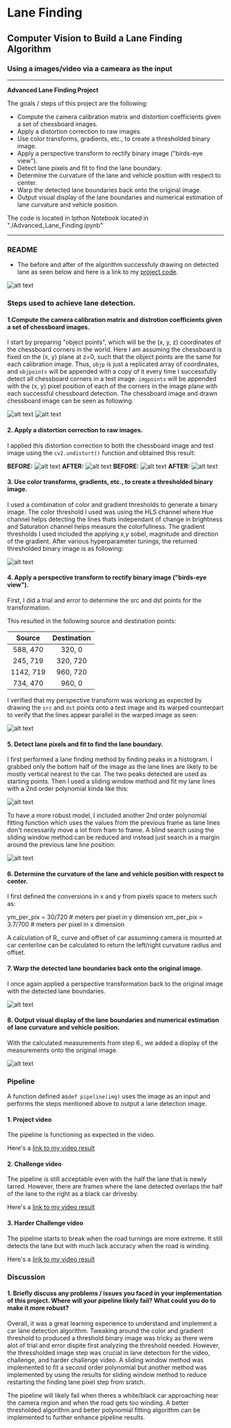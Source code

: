 # **Lane Finding**

## Computer Vision to Build a Lane Finding Algorithm

### Using a images/video via a cameara as the input

---

**Advanced Lane Finding Project**

The goals / steps of this project are the following:

* Compute the camera calibration matrix and distortion coefficients given a set of chessboard images.
* Apply a distortion correction to raw images.
* Use color transforms, gradients, etc., to create a thresholded binary image.
* Apply a perspective transform to rectify binary image ("birds-eye view").
* Detect lane pixels and fit to find the lane boundary.
* Determine the curvature of the lane and vehicle position with respect to center.
* Warp the detected lane boundaries back onto the original image.
* Output visual display of the lane boundaries and numerical estimation of lane curvature and vehicle position.

The code is located in Ipthon Notebook located in "./Advanced_Lane_Finding.ipynb"

[//]: # (Image References)

[image1]: ./camera_cal/calibration3.jpg "Chessboard Image"
[image2]: ./camera_cal/corners_found15.jpg "Drawn Chessboard Image"
[image3]: ./output_images/undistortedchess.jpg "Undistorted Chessboard Image"

[image4]: ./test_images/straight_lines1.jpg "Test Image"
[image5]: ./output_images/1.undistorted.jpg "Undistorted"
[image6]: ./output_images/2.threshold_bin.jpg "Thresholded Binary"
[image7]: ./output_images/3.warped.jpg "Warped"
[image8]: ./output_images/4.fit_polynomial.jpg "Fit Polynomial"
[image9]: ./output_images/5.search_from_previous_frame.jpg "Search from Previous Polynomial"
[image10]: ./output_images/6.lane_detected.jpg "Lane Detected"
[image11]: ./output_images/7.final.jpg "Final Output"
[image12]: ./output_images/index.png "Before After"


[video1]: ./project_video_output.mp4 "Video"
[video2]: ./challenge_video_output.mp4 "Challenge Video"
[video3]: ./harder_challenge_video_output.mp4 "Harder Challenge Video"

---
### README

- The before and after of the algorithm successfuly drawing on detected lane as seen below and here is a link to my [project code](https://github.com/ianleongg/Advance-Lane-Finding/blob/master/Advanced_Lane_Finding.ipynb).

![alt text][image12]

### Steps used to achieve lane detection.

#### 1.Compute the camera calibration matrix and distrotion coefficients given a set of chessboard images.

I start by preparing "object points", which will be the (x, y, z) coordinates of the chessboard corners in the world. Here I am assuming the chessboard is fixed on the (x, y) plane at z=0, such that the object points are the same for each calibration image.  Thus, `objp` is just a replicated array of coordinates, and `objpoints` will be appended with a copy of it every time I successfully detect all chessboard corners in a test image.  `imgpoints` will be appended with the (x, y) pixel position of each of the corners in the image plane with each successful chessboard detection. The chessboard image and drawn chessboard image can be seen as following.

![alt text][image1]
![alt text][image2]


#### 2. Apply a distortion correction to raw images.

I applied this distortion correction to both the chessboard image and test image using the `cv2.undistort()` function and obtained this result: 

**BEFORE:**
![alt text][image1]
**AFTER:**
![alt text][image3]
**BEFORE:**
![alt text][image4]
**AFTER:**
![alt text][image5]


#### 3. Use color transforms, gradients, etc., to create a thresholded binary image.

I used a combination of color and gradient thresholds to generate a binary image. The color threshold I used was using the HLS channel where Hue channel helps detecting the lines thats independant of change in brightness and Saturation channel helps measure the colorfullness. The gradient thresholds I used included the applying x,y sobel, magnitude and direction of the gradient. After various hyperparameter tunings, the returned thresholded binary image is as following:

![alt text][image6]


#### 4. Apply a perspective transform to rectify binary image ("birds-eye view").

First, I did a trial and error to determine the src and dst points for the transformation. 

This resulted in the following source and destination points:

| Source        | Destination   | 
|:-------------:|:-------------:| 
| 588, 470      | 320, 0        | 
| 245, 719      | 320, 720      |
| 1142, 719     | 960, 720      |
| 734, 470      | 960, 0        |

I verified that my perspective transform was working as expected by drawing the `src` and `dst` points onto a test image and its warped counterpart to verify that the lines appear parallel in the warped image as seen:

![alt text][image7]


#### 5. Detect lane pixels and fit to find the lane boundary.

I first performed a lane finding method by finding peaks in a histogram. I grabbed only the bottom half of the image as the lane lines are likely to be mostly vertical nearest to the car. The two peaks detected are used as starting points. Then I used a sliding window method and fit my lane lines with a 2nd order polynomial kinda like this:

![alt text][image8]

To have a more robust model, I included another 2nd order polynomial fitting function which uses the values from the previous frame as lane lines don't necessarily move a lot from fram to frame. A blind search using the sliding window method can be reduced and instead just search in a margin around the previous lane line position:

![alt text][image9]


#### 6. Determine the curvature of the lane and vehicle position with respect to center.

I first defined the conversions in x and y from pixels space to meters such as:

ym_per_pix = 30/720 # meters per pixel in y dimension
xm_per_pix = 3.7/700 # meters per pixel in x dimension

A calculation of R_ curve and offset of car assuminng camera is mounted at car centerline can be calculated to return the left/right curvature radius and offset.


#### 7. Warp the detected lane boundaries back onto the original image.

I once again applied a perspective transformation back to the original image with the detected lane boundaries.

![alt text][image10]

#### 8. Output visual display of the lane boundaries and numerical estimation of lane curvature and vehicle position.

With the calculated measurements from step 6., we added a display of the measurements onto the original image. 

![alt text][image11]


### Pipeline

A function defined as`def pipeline(img)` uses the image as an input and performs the steps mentioned above to output a lane detection image.


#### 1. Project video

The pipeline is functioning as expected in the video.

Here's a [link to my video result](./project_video_output.mp4)


#### 2. Challenge video

The pipeline is still acceptable even with the half the lane that is newly tarred. However, there are frames where the lane detected overlaps the half of the lane to the right as a black car drivesby.

Here's a [link to my video result](./challenge_video_output.mp4)


#### 3. Harder Challenge video

The pipeline starts to break when the road turnings are more extreme. It still detects the lane but with much lack accuracy when the road is winding.

Here's a [link to my video result](./harder_challenge_video_output.mp4)

### Discussion

#### 1. Briefly discuss any problems / issues you faced in your implementation of this project.  Where will your pipeline likely fail?  What could you do to make it more robust?

Overall, it was a great learning experience to understand and implement a car lane detection algorithm. Tweaking around the color and gradient threshold to produced a threshold binary image was tricky as there were alot of trial and error dispite first analyzing the threshold needed. However, the thressholded image step was crucial in lane detection for the video, challenge, and harder challenge video. A sliding window method was implemented to fit a second order polynomial but another method was implemented by using the results for sliding window method to reduce restarting the finding lane pixel step from sratch.

The pipeline will likely fail when theres a white/black car approaching near the camera region and when the road gets too winding. A better thresholded algorithm and better polynomial fitting algorithm can be implemented to further enhance pipeline results.
